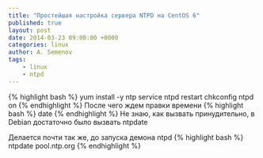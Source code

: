 ```yaml
---
title: "Простейшая настройка сервера NTPD на CentOS 6"
published: true
layout: post
date: 2014-03-23 09:00:00 +0000
categories: linux
author: A. Semenov
tags: 
    - linux
    - ntpd
---
```

<!--more-->
{% highlight bash %}
yum install -y ntp
service ntpd restart
chkconfig ntpd on
{% endhighlight %}
После чего ждем правки времени
{% highlight bash %}
date
{% endhighlight %}
Не знаю, как вызвать принудительно, в Debian достаточно было вызвать ntpdate

Делается почти так же, до запуска демона ntpd
{% highlight bash %}
ntpdate pool.ntp.org
{% endhighlight %}
